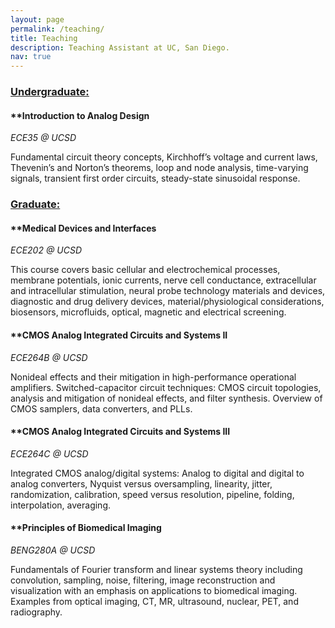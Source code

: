 ```yaml
---
layout: page
permalink: /teaching/
title: Teaching
description: Teaching Assistant at UC, San Diego.
nav: true
---
```


### <a href='#'>Undergraduate:</a>

#### **Introduction to Analog Design 
*ECE35 @ UCSD*

Fundamental circuit theory concepts, Kirchhoff’s voltage and current laws, Thevenin’s and Norton’s theorems, loop and node analysis, time-varying signals, transient first order circuits, steady-state sinusoidal response.


### <a href='#'>Graduate:</a> 

#### **Medical Devices and Interfaces
_ECE202 @ UCSD_
			
This course covers basic cellular and electrochemical processes, membrane potentials, ionic currents, nerve cell conductance, extracellular and intracellular stimulation, neural probe technology materials and devices, diagnostic and drug delivery devices, material/physiological considerations, biosensors, microfluids, optical, magnetic and electrical screening.

#### **CMOS Analog Integrated Circuits and Systems II
_ECE264B @ UCSD_

Nonideal effects and their mitigation in high-performance operational amplifiers. Switched-capacitor circuit techniques: CMOS circuit topologies, analysis and mitigation of nonideal effects, and filter synthesis. Overview of CMOS samplers, data converters, and PLLs.

#### **CMOS Analog Integrated Circuits and Systems III
_ECE264C @ UCSD_

Integrated CMOS analog/digital systems: Analog to digital and digital to analog converters, Nyquist versus oversampling, linearity, jitter, randomization, calibration, speed versus resolution, pipeline, folding, interpolation, averaging.

#### **Principles of Biomedical Imaging
_BENG280A @ UCSD_

Fundamentals of Fourier transform and linear systems theory including convolution, sampling, noise, filtering, image reconstruction and visualization with an emphasis on applications to biomedical imaging. Examples from optical imaging, CT, MR, ultrasound, nuclear, PET, and radiography.
